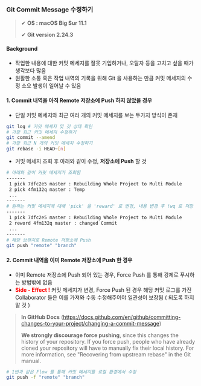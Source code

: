 ### Git Commit Message 수정하기

> ✔ **OS : macOS Big Sur 11.1**
>
> ✔ **Git version 2.24.3**



#### Background

- 작업한 내용에 대한 커밋 메세지를 잘못 기입하거나, 오탈자 등을 고치고 싶을 때가 생각보다 많음
- 원활한 소통 혹은 작업 내역의 기록을 위해 Git 을 사용하는 만큼 커밋 메세지의 수정 소요 발생이 일어날 수 있음



#### 1. Commit 내역을 아직 Remote 저장소에 Push 하지 않았을 경우

- 단일 커밋 메세지와 최근 여러 개의 커밋 메세지를 보는 두가지 방식이 존재

~~~bash
git log	# 커밋 메세지 및 깃 상태 확인 
# 가장 최근 커밋 메세지 수정하기
git commit --amend		
# 가장 최근 N 개의 커밋 메세지 수정하기
git rebase -i HEAD~[n]
~~~

- 커밋 메세지 조회 후 아래와 같이 수정, **저장소에 Push** 할 것

~~~bash
# 아래와 같이 커밋 메세지가 조회됨
-------
 1 pick 7dfc2e5 master : Rebuilding Whole Project to Multi Module
 2 pick 4fm132q master : Temp
 ...
-------
# 원하는 커밋 메세지에 대해 'pick' 을 'reward' 로 변경, 내용 변경 후 !wq 로 저장
-------
 1 pick 7dfc2e5 master : Rebuilding Whole Project to Multi Module
 2 reword 4fm132q master : changed Commit
 ...
-------
# 해당 브랜치로 Remote 저장소에 Push
git push "remote" "branch"
~~~



#### 2. Commit 내역을 이미 Remote 저장소에 Push 한 경우

- 이미 Remote 저장소에 Push 되어 있는 경우, Force Push 를 통해 강제로 푸시하는 방법밖에 없음
- <span style="color:red">**Side - Effect !** </span> 커밋 메세지가 변경, Force Push 된 경우 해당 커밋 로그를 가진 Collaborator 들은 이를 가져와 수동 수정해주어야 일관성이 보장됨 ( 되도록 하지 말 것 )

>**In GitHub Docs** (https://docs.github.com/en/github/committing-changes-to-your-project/changing-a-commit-message)
>
>**We strongly discourage force pushing**, since this changes the history of your repository. If you force push, people who have already cloned your repository will have to manually fix their local history. For more information, see "Recovering from upstream rebase" in the Git manual.

~~~bash
# 1번과 같은 Flow 를 통해 커밋 메세지를 로컬 환경에서 수정
git push -f "remote" "branch"
~~~

